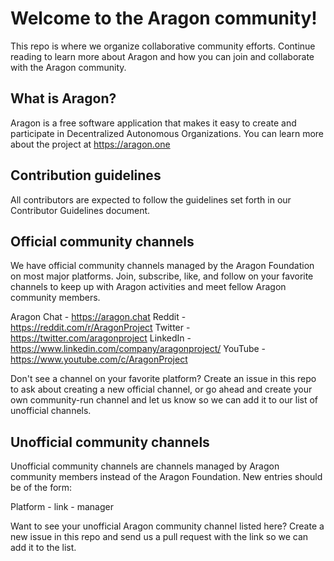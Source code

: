 # Welcome to the Aragon community!
This repo is where we organize collaborative community efforts. Continue reading to learn more about Aragon and how you can join and collaborate with the Aragon community.

## What is Aragon?
Aragon is a free software application that makes it easy to create and participate in Decentralized Autonomous Organizations. You can learn more about the project at https://aragon.one

## Contribution guidelines
All contributors are expected to follow the guidelines set forth in our Contributor Guidelines document.

## Official community channels
We have official community channels managed by the Aragon Foundation on most major platforms. Join, subscribe, like, and follow on your favorite channels to keep up with Aragon activities and meet fellow Aragon community members.

Aragon Chat - https://aragon.chat
Reddit - https://reddit.com/r/AragonProject
Twitter - https://twitter.com/aragonproject
LinkedIn - https://www.linkedin.com/company/aragonproject/
YouTube - https://www.youtube.com/c/AragonProject

Don't see a channel on your favorite platform? Create an issue in this repo to ask about creating a new official channel, or go ahead and create your own community-run channel and let us know so we can add it to our list of unofficial channels.

## Unofficial community channels
Unofficial community channels are channels managed by Aragon community members instead of the Aragon Foundation. New entries should be of the form:

Platform - link - manager

Want to see your unofficial Aragon community channel listed here? Create a new issue in this repo and send us a pull request with the link so we can add it to the list.

